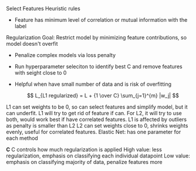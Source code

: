 Select Features 
Heuristic rules 
- Feature has minimum level of correlation or mutual information with the label  

Regularization 
Goal: Restrict model by minimizing feature contributions, so model doesn't overfit 
- Penalize complex models via loss penalty 
- Run hyperparameter seleciton to identify best C and remove features with seight close to 0
- Helpful when have small number of data and is risk of overfitting

  
  $$
  L_{L1 regularized} = L + {1 \over C} \sum_{j=1}^{m} |w_j|
  $$

L1 can set weights to be 0, so can select features and simplify model, but it can underfit.
L1 will try to get rid of feature if can. For L2, it will try to use both, would work best if have correlated features.
L1 is affected by outliers as penalty is smaller than L2
L2 can set weights close to 0, shrinks weights evenly, useful for correlated features. 
Elastic Net: has one parameter for each method 

**C**
C controls how much regularization is applied 
High value: less regularization, emphasis on classifying each individual datapoint 
Low value: emphasis on classifying majority of data, penalize features more 

  
